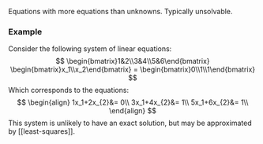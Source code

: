Equations with more equations than unknowns. Typically unsolvable.

### Example
Consider the following system of linear equations:
$$
\begin{bmatrix}1&2\\3&4\\5&6\end{bmatrix} \begin{bmatrix}x_1\\x_2\end{bmatrix} = \begin{bmatrix}0\\1\\1\end{bmatrix}
$$
Which corresponds to the equations:
$$
\begin{align}
1x_1+2x_{2}&= 0\\
3x_1+4x_{2}&= 1\\
5x_1+6x_{2}&= 1\\
\end{align}
$$
This system is unlikely to have an exact solution, but may be approximated by [[least-squares]].